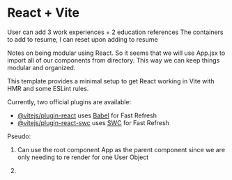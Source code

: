 # React + Vite

User can add 3 work experiences + 2 education references
The containers to add to resume, I can reset upon adding to resume

Notes on being modular using React. So it seems that we will use 
App.jsx to import all of our components from directory. This way we 
can keep things modular and organized. 

This template provides a minimal setup to get React working in Vite with HMR and some ESLint rules.

Currently, two official plugins are available:

- [@vitejs/plugin-react](https://github.com/vitejs/vite-plugin-react/blob/main/packages/plugin-react/README.md) uses [Babel](https://babeljs.io/) for Fast Refresh
- [@vitejs/plugin-react-swc](https://github.com/vitejs/vite-plugin-react-swc) uses [SWC](https://swc.rs/) for Fast Refresh


Pseudo: 

1. Can use the root component App as the parent component since we are only needing to re render for one User Object

2. 